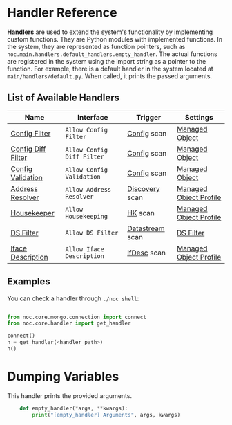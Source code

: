# Handler Reference

**Handlers** are used to extend the system's functionality by implementing custom functions. They are Python modules with implemented functions. In the system, they are represented as function pointers, such as `noc.main.handlers.default_handlers.empty_handler`. The actual functions are registered in the system using the import string as a pointer to the function. For example, there is a default handler in the system located at `main/handlers/default.py`. When called, it prints the passed arguments.

## List of Available Handlers

| Name                                        | Interface                  | Trigger                                                 | Settings                                                              |
| ------------------------------------------- | -------------------------- | ------------------------------------------------------- | --------------------------------------------------------------------- |
| [Config Filter](config-filter.md)           | `Allow Config Filter`      | [Config](../discovery-reference/box/config.md) scan     | [Managed Object](../concepts/managed-object/index.md)                 |
| [Config Diff Filter](config-diff-filter.md) | `Allow Config Diff Filter` | [Config](../discovery-reference/box/config.md) scan     | [Managed Object](../concepts/managed-object/index.md)                 |
| [Config Validation](config-validation.md)   | `Allow Config Validation`  | [Config](../discovery-reference/box/config.md) scan     | [Managed Object](../concepts/managed-object/index.md)                 |
| [Address Resolver](address-resolver.md)     | `Allow Address Resolver`   | [Discovery](../discovery-reference/box/hk.md) scan      | [Managed Object Profile](../concepts/managed-object-profile/index.md) |
| [Housekeeper](housekeeper.md)               | `Allow Housekeeping`       | [HK](../discovery-reference/box/hk.md) scan             | [Managed Object Profile](../concepts/managed-object-profile/index.md) |
| [DS Filter](ds-filter.md)                   | `Allow DS Filter`          | [Datastream](../datastream-api-reference/index.md) scan | [DS Filter](../concepts/managed-object-profile/index.md)              |
| [Iface Description](ifacedescription.md)    | `Allow Iface Description`  | [ifDesc](../discovery-reference/box/ifdesc.md) scan     | [Managed Object Profile](../concepts/managed-object-profile/index.md) |

## Examples

You can check a handler through `./noc shell`:

```python

from noc.core.mongo.connection import connect
from noc.core.handler import get_handler

connect()
h = get_handler(<handler_path>)
h()
```

# Dumping Variables

This handler prints the provided arguments.

```python
    def empty_handler(*args, **kwargs):
        print("[empty_handler] Arguments", args, kwargs)
```
